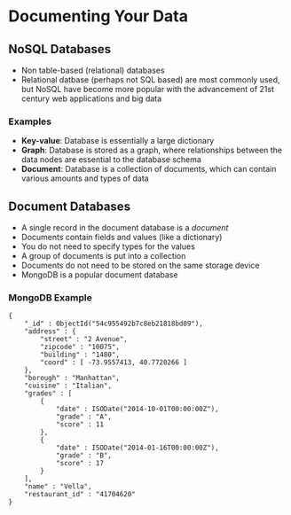 # Documenting Your Data

## NoSQL Databases
- Non table-based (relational) databases
- Relational datbase (perhaps not SQL based) are most commonly used, but NoSQL have become more popular with the advancement of 21st century web applications and big data

### Examples
- __Key-value__: Database is essentially a large dictionary
- __Graph__: Database is stored as a graph, where relationships between the data nodes are essential to the database schema
- __Document__: Database is a collection of documents, which can contain various amounts and types of data


## Document Databases
- A single record in the document database is a _document_
- Documents contain fields and values (like a dictionary)
- You do not need to specify types for the values
- A group of documents is put into a collection
- Documents do not need to be stored on the same storage device
- MongoDB is a popular document database

### MongoDB Example

```
{
    "_id" : ObjectId("54c955492b7c8eb21818bd09"),
    "address" : {
        "street" : "2 Avenue",
        "zipcode" : "10075",
        "building" : "1480",
        "coord" : [ -73.9557413, 40.7720266 ]
    },
    "borough" : "Manhattan",
    "cuisine" : "Italian",
    "grades" : [
        {
            "date" : ISODate("2014-10-01T00:00:00Z"),
            "grade" : "A",
            "score" : 11
        },
        {
            "date" : ISODate("2014-01-16T00:00:00Z"),
            "grade" : "B",
            "score" : 17
        }
    ],
    "name" : "Vella",
    "restaurant_id" : "41704620"
}
```
